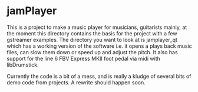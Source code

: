 # jamPlayer

This is a project to make a music player for musicians, guitarists mainly, at the moment this directory contains the basis for the project with a few gstreamer examples. The directory you want to look at is jamplayer_qt which has a working version of the software i.e. it opens a plays back music files, can slow them down or speed up and adjust the pitch. It also has support for the line 6 FBV Express MKII foot pedal via midi with libDrumstick.

Currently the code is a bit of a mess, and is really a kludge of several bits of demo code from projects. A rewrite should happen soon.
